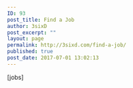 ```yaml
---
ID: 93
post_title: Find a Job
author: 3sixD
post_excerpt: ""
layout: page
permalink: http://3sixd.com/find-a-job/
published: true
post_date: 2017-07-01 13:02:13
---
```

[jobs]